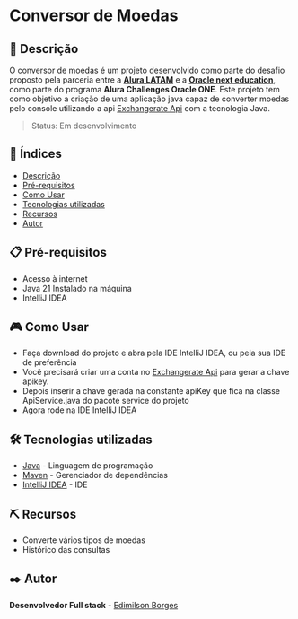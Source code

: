 # Conversor de Moedas

## 📖 Descrição
O conversor de moedas é um projeto desenvolvido como parte do desafio proposto pela parceria entre a **[Alura LATAM](https://www.aluracursos.com/)** e a **[Oracle next education](https://www.oracle.com/br/education/oracle-next-education/)**, como parte do programa **Alura Challenges Oracle ONE**. Este projeto tem como objetivo a criação de uma aplicação java capaz de converter moedas pelo console utilizando a api [Exchangerate Api](https://www.exchangerate-api.com/) com a tecnologia Java.   

> Status: Em desenvolvimento

## 📑 Índices
- [Descrição](#-descrição)
- [Pré-requisitos](#-pré-requisitos)
- [Como Usar](#-como-usar)
- [Tecnologias utilizadas](#️-tecnologias-utilizadas)
- [Recursos](#️-recursos)
- [Autor](#️-autor)

## 📋 Pré-requisitos
 - Acesso à internet
 - Java 21 Instalado na máquina
 - IntelliJ IDEA
## 🎮 Como Usar
- Faça download do projeto e abra pela IDE IntelliJ IDEA, ou pela sua IDE de preferência
- Você precisará criar uma conta no [Exchangerate Api](https://www.exchangerate-api.com/) para gerar a chave apikey.
- Depois inserir a chave gerada na constante apiKey que fica na classe ApiService.java do pacote service do projeto
- Agora rode na IDE IntelliJ IDEA
## 🛠️ Tecnologias utilizadas
- [Java](https://www.java.com/pt-BR/) -  Linguagem de programação
- [Maven](https://maven.apache.org/) - Gerenciador de dependências
- [IntelliJ IDEA](https://www.jetbrains.com/idea/) - IDE
## ⛏️ Recursos
- Converte vários tipos de moedas
- Histórico das consultas
## ✒️ Autor
**Desenvolvedor Full stack** - [Edimilson Borges](https://github.com/EdimilsonBorges)
